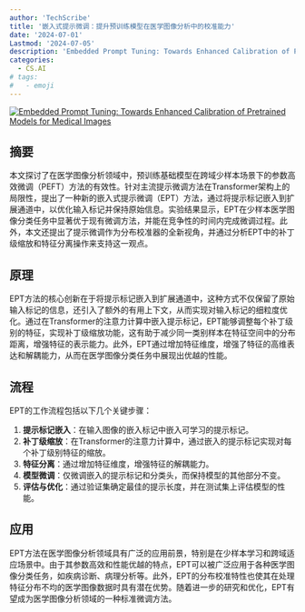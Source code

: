 ```yaml
---
author: 'TechScribe'
title: '嵌入式提示微调：提升预训练模型在医学图像分析中的校准能力'
date: '2024-07-01'
Lastmod: '2024-07-05'
description: 'Embedded Prompt Tuning: Towards Enhanced Calibration of Pretrained Models for Medical Images'
categories:
  - CS.AI
# tags:
#   - emoji
---
```


[![Embedded Prompt Tuning: Towards Enhanced Calibration of Pretrained Models for Medical Images](https://arxiv-research-1301205113.cos.ap-guangzhou.myqcloud.com/images/2407.01003v2.pdf_0.jpg)](https://arxiv.org/abs/2407.01003v2)

## 摘要

本文探讨了在医学图像分析领域中，预训练基础模型在跨域少样本场景下的参数高效微调（PEFT）方法的有效性。针对主流提示微调方法在Transformer架构上的局限性，提出了一种新的嵌入式提示微调（EPT）方法，通过将提示标记嵌入到扩展通道中，以优化输入标记并保持原始信息。实验结果显示，EPT在少样本医学图像分类任务中显著优于现有微调方法，并能在竞争性的时间内完成微调过程。此外，本文还提出了提示微调作为分布校准器的全新视角，并通过分析EPT中的补丁级缩放和特征分离操作来支持这一观点。<!--more-->

## 原理

EPT方法的核心创新在于将提示标记嵌入到扩展通道中，这种方式不仅保留了原始输入标记的信息，还引入了额外的有用上下文，从而实现对输入标记的细粒度优化。通过在Transformer的注意力计算中嵌入提示标记，EPT能够调整每个补丁级别的特征，实现补丁级缩放功能，这有助于减少同一类别样本在特征空间中的分布距离，增强特征的表示能力。此外，EPT通过增加特征维度，增强了特征的高维表达和解耦能力，从而在医学图像分类任务中展现出优越的性能。

## 流程

EPT的工作流程包括以下几个关键步骤：
1. **提示标记嵌入**：在输入图像的嵌入标记中嵌入可学习的提示标记。
2. **补丁级缩放**：在Transformer的注意力计算中，通过嵌入的提示标记实现对每个补丁级别特征的缩放。
3. **特征分离**：通过增加特征维度，增强特征的解耦能力。
4. **模型微调**：仅微调嵌入的提示标记和分类头，而保持模型的其他部分不变。
5. **评估与优化**：通过验证集确定最佳的提示长度，并在测试集上评估模型的性能。

## 应用

EPT方法在医学图像分析领域具有广泛的应用前景，特别是在少样本学习和跨域适应场景中。由于其参数高效和性能优越的特点，EPT可以被广泛应用于各种医学图像分类任务，如疾病诊断、病理分析等。此外，EPT的分布校准特性也使其在处理特征分布不均的医学图像数据时具有潜在优势。随着进一步的研究和优化，EPT有望成为医学图像分析领域的一种标准微调方法。